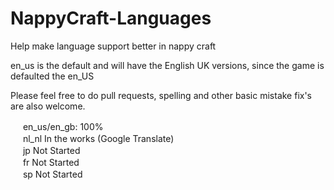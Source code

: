 # NappyCraft-Languages
Help make language support better in nappy craft

en_us is the default and will have the English UK versions, since the game is defaulted the en_US

Please feel free to do pull requests, spelling and other basic mistake fix's are also welcome.


<img src="https://www.worldometers.info/img/flags/uk-flag.gif" width="16px"></img> en_us/en_gb: 100%  
<img src="https://www.worldometers.info/img/flags/nl-flag.gif" width="16px"></img> nl_nl In the works (Google Translate)   
<img src="https://www.worldometers.info/img/flags/ja-flag.gif" width="16px"></img> jp Not Started  
<img src="https://www.worldometers.info/img/flags/fr-flag.gif" width="16px"></img> fr Not Started  
<img src="https://www.worldometers.info/img/flags/sp-flag.gif" width="16px"></img> sp Not Started  
